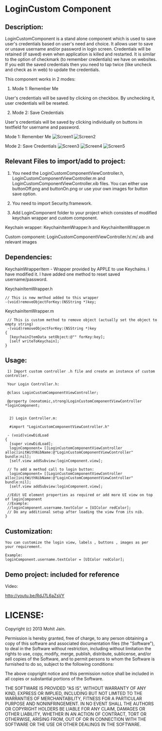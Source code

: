 LoginCustom Component
================

Description:
------------

LoginCustomComponent is a stand alone component which is used to save user's credentials based on user's need and choice. 
It allows user to save or unsave username and/or password in login screen. Credentials will be retained (if saved) even when application is 
killed and restarted. It is similar to the option of checkmark (to remember credentials) we have on websites. If you edit the saved credentials then you need to tap twice (like uncheck and check as in web) to update the credentials.  

This component works in 2 modes:

1) Mode 1: Remember Me

User's credentials will be saved by clicking on checkbox. By unchecking it, user credentials will be reseted. 

2) Mode 2: Save Credentials 

User's credentials will be saved by clicking individually on buttons in textfield for username and password.

Mode 1: Remember Me
![Screen1](./demo-screenshots/RememberMe1.png "Custom Login Screen - Mode 1: Remember Me")
![Screen2](./demo-screenshots/RememberMe2.png " After entering credentials and tapping on remember me checkbox for credentials. Screen will retain credentials even when app is killed, restarted and/or viewed again")


Mode 2: Save Credentials
![Screen3](./demo-screenshots/Screen1.png "Custom Login Screen - Mode 2: Save Credentials")
![Screen4](./demo-screenshots/Screen2.png "After entering credentials")
![Screen5](./demo-screenshots/Screen3.png "After tapping on save button for credentials. Screen will retain credentials even when app is killed, restarted and/or viewed again")


Relevant Files to import/add to project:
------------

1) You need the LoginCustomComponentViewController.h, LoginCustomComponentViewController.m and LoginCustomComponentViewController.xib
files. You can either use buttonOff.png and buttonOn.png or use your own images for button save option.

2) You need to import Security.framework.

3) Add LoginComponent folder to your project which consistes of modified keychain wrapper and custom component. 

  Keychain wrapper: KeychainItemWrapper.h and KeychainItemWrapper.m

  Custom component: LoginCustomComponentViewController.h/.m/.xib and relevant images 

Dependencies:
-------------

KeychainWrapperItem - Wrapper provided by APPLE to use Keychains. I have modified it. I have added one method to reset saved username/password. 


KeychainItemWrapper.h

    // This is new method added to this wrapper
    -(void)removeObjectForKey:(NSString *)key;
    
KeychainItemWrapper.m 

     // This is custom method to remove object (actually set the object to empty string)
     -(void)removeObjectForKey:(NSString *)key
    {
      [keychainItemData setObject:@"" forKey:key];
      [self writeToKeychain];
    }

Usage:
------------


     1) Import custom controller .h file and create an instance of custom controller.

     Your Login Controller.h:

     @class LoginCustomComponentViewController;
     
     @property (nonatomic,strong)LoginCustomComponentViewController *loginComponent;


      2) Login Controller.m:

      #import "LoginCustomComponentViewController.h"

     - (void)viewDidLoad
    {
      [super viewDidLoad];
      loginComponent= [[LoginCustomComponentViewController alloc]initWithNibName:@"LoginCustomComponentViewController" bundle:nil];
      [self.view addSubview:loginComponent.view];
    
     // To add a method call to login button: 
      loginComponent= [[LoginCustomComponentViewController alloc]initWithNibName:@"LoginCustomComponentViewController" bundle:nil];
      [self.view addSubview:loginComponent.view];
    
     //Edit UI element properties as required or add more UI view on top of loginComponent
     //Example:
     //loginComponent.username.textColor = [UIColor redColor];
     // Do any additional setup after loading the view from its nib.
    }


Customization:
------------

    You can customize the login view, labels , buttons , images as per your requirement. 

    Example:
    loginComponent.username.textColor = [UIColor redColor];

Demo project: included for reference
------------

Video:

http://youtu.be/RdJ7L6aZsVY

LICENSE: 
================

Copyright (c) 2013 Mohit Jain.

Permission is hereby granted, free of charge, to any person obtaining a copy
of this software and associated documentation files (the "Software"), to deal
in the Software without restriction, including without limitation the rights
to use, copy, modify, merge, publish, distribute, sublicense, and/or sell
copies of the Software, and to permit persons to whom the Software is
furnished to do so, subject to the following conditions:

The above copyright notice and this permission notice shall be included in
all copies or substantial portions of the Software.

THE SOFTWARE IS PROVIDED "AS IS", WITHOUT WARRANTY OF ANY KIND, EXPRESS OR
IMPLIED, INCLUDING BUT NOT LIMITED TO THE WARRANTIES OF MERCHANTABILITY,
FITNESS FOR A PARTICULAR PURPOSE AND NONINFRINGEMENT. IN NO EVENT SHALL THE
AUTHORS OR COPYRIGHT HOLDERS BE LIABLE FOR ANY CLAIM, DAMAGES OR OTHER
LIABILITY, WHETHER IN AN ACTION OF CONTRACT, TORT OR OTHERWISE, ARISING FROM,
OUT OF OR IN CONNECTION WITH THE SOFTWARE OR THE USE OR OTHER DEALINGS IN
THE SOFTWARE.



